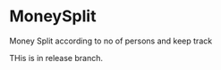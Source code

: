 MoneySplit
==========

Money Split according to no of persons and keep track

THis is in release branch.
